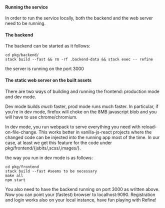 #### Running the service

In order to run the service locally, both the backend and the web
server need to be running.

#### The backend

The backend can be started as it follows:

    cd pkg/backend/
    stack build --fast && rm -rf .backend-data && stack exec -- refine

the server is running on the port 3000

#### The static web server on the built assets

There are two ways of building and running the frontend: production
mode and dev mode.

Dev mode builds *much* faster, prod mode runs much faster. In
particular, if you're in dev mode, firefox will choke on the 8MB
javascript blob and you will have to use chrome/chromium.

In dev mode, you run webpack to serve everything you need with
reload-on-file-change. This works better in vanilla-js-react projects
where the changed code can be injected into the running app most of
the time. In our case, at least we get this feature for the code under
pkg/frontend/{jsbits/,scss/,images/}.

the way you run in dev mode is as follows:

```
cd pkg/frontend
stack build --fast #seems to be necessary
make all
npm start
```

You also need to have the backend running on port 3000 as written
above. Now you can point your (fastest) browser to
localhost:9090. Registration and login works also on your local
instance, have fun playing with Refine!
